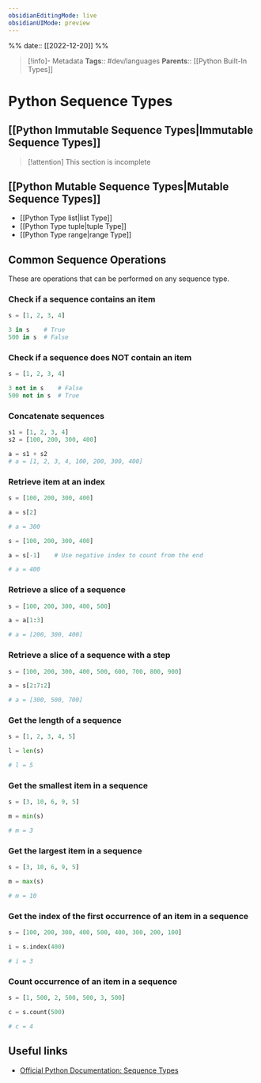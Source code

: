 ```yaml
---
obsidianEditingMode: live
obsidianUIMode: preview
---
```

%%
date:: [[2022-12-20]]
%%

> [!info]- Metadata
> **Tags**:: #dev/languages 
> **Parents**:: [[Python Built-In Types]]

# Python Sequence Types

## [[Python Immutable Sequence Types|Immutable Sequence Types]]

> [!attention] This section is incomplete

## [[Python Mutable Sequence Types|Mutable Sequence Types]]

- [[Python Type list|list Type]]
- [[Python Type tuple|tuple Type]]
- [[Python Type range|range Type]]

## Common Sequence Operations

These are operations that can be performed on any sequence type.

### Check if a sequence contains an item

```python HL:"3-4"
s = [1, 2, 3, 4]

3 in s    # True
500 in s  # False
```

### Check if a sequence does NOT contain an item

```python HL:"3-4"
s = [1, 2, 3, 4]

3 not in s    # False
500 not in s  # True
```

### Concatenate sequences

```python HL:"4"
s1 = [1, 2, 3, 4]
s2 = [100, 200, 300, 400]

a = s1 + s2
# a = [1, 2, 3, 4, 100, 200, 300, 400]
```

### Retrieve item at an index

```python HL:"3"
s = [100, 200, 300, 400]

a = s[2]

# a = 300
```

```python HL:"3"
s = [100, 200, 300, 400]

a = s[-1]    # Use negative index to count from the end

# a = 400
```

### Retrieve a slice of a sequence

```python HL:"3"
s = [100, 200, 300, 400, 500]

a = a[1:3]

# a = [200, 300, 400]
```

### Retrieve a slice of a sequence with a step

```python HL:"3"
s = [100, 200, 300, 400, 500, 600, 700, 800, 900]

a = s[2:7:2]

# a = [300, 500, 700]
```

### Get the length of a sequence

```python HL:"3"
s = [1, 2, 3, 4, 5]

l = len(s)

# l = 5
```

### Get the smallest item in a sequence

```python HL:"3"
s = [3, 10, 6, 9, 5]

m = min(s)

# m = 3
```

### Get the largest item in a sequence

```python HL:"3"
s = [3, 10, 6, 9, 5]

m = max(s)

# m = 10
```

### Get the index of the first occurrence of an item in a sequence

```python HL:"3"
s = [100, 200, 300, 400, 500, 400, 300, 200, 100]

i = s.index(400)

# i = 3
```

### Count occurrence of an item in a sequence

```python HL:"3"
s = [1, 500, 2, 500, 500, 3, 500]

c = s.count(500)

# c = 4
```

## Useful links

- [Official Python Documentation: Sequence Types](https://docs.python.org/3/library/stdtypes.html#sequence-types-list-tuple-range)
